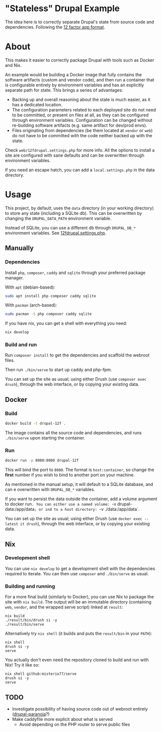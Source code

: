 # "Stateless" Drupal Example

The idea here is to correctly separate Drupal's state from source code and dependencies. Following the [12 factor app format](https://12factor.net/).

# About

This makes it easier to correctly package Drupal with tools such as Docker and Nix.

An example would be building a Docker image that fully contains the software artifacts (custom and vendor code), and then run a container that is configurable entirely by environment variables and has an explicitly separate path for state. This brings a series of advantages:
- Backing up and overall reasoning about the state is much easier, as it has a dedicated location.
- The configuration parameters related to each deployed site do not need to be committed, or present on files at all, as they can be configured through environment variables. Configuration can be changed without re-building software artifacts (e.g. same artifact for dev/prod envs).
- Files originating from dependencies (be them located at `vendor` or `web`) do not have to be committed with the code neither backed up with the state.

Check `web/12fdrupal.settings.php` for more info. All the options to install a site are configured with sane defaults and can be overwritten through environment variables.

If you need an escape hatch, you can add a `local.settings.php` in the data directory.

# Usage

This project, by default, uses the `data` directory (in your working directory) to store any state (including a SQLite db). This can be overwritten by changing the `DRUPAL_DATA_PATH` environment variable.

Instead of SQLite, you can use a different db through `DRUPAL_DB_*` environment variables. See [12fdrupal.settings.php](./web/12fdrupal.settings.php).

## Manually

### Dependencies

Install `php`, `composer`, `caddy` and `sqlite` through your preferred package manager.

With `apt` (debian-based):
```bash
sudo apt install php composer caddy sqlite
```

With `pacman` (arch-based):
```bash
sudo pacman -S php composer caddy sqlite
```

If you have nix, you can get a shell with everything you need:
```bash
nix develop
```

### Build and run

Run `composer install` to get the dependencies and scaffold the webroot files.

Then run `./bin/serve` to start up caddy and php-fpm.

You can set up the site as usual; using either Drush (use `composer exec drush`), through the web interface, or by copying your existing data.

## Docker

### Build

```bash
docker build -t drupal-12f .
```

The image contains all the source code and dependencies, and runs `./bin/serve` upon starting the container.

### Run

```bash
docker run -p 8080:8080 drupal-12f
```

This will bind the port to `8080`. The format is `host:container`, so change the **first** number if you wish to bind to another port on your machine.

As mentioned in the manual setup, it will default to a SQLite database, and can e overwritten with `DRUPAL_DB_*` variables.

If you want to persist the data outside the container, add a volume argument to docker run`. You can either use a named volume: `-v drupal-data:/app/data`; or ind to a host directory: `-v ./data:/app/data`.

You can set up the site as usual; using either Drush (use `docker exec --latest it drush`), through the web interface, or by copying your existing data.

## Nix

### Development shell

You can use `nix develop` to get a development shell with the dependencies required to iterate. You can then use `composer` and `./bin/serve` as usual.

### Building and running

For a more final build (similarly to Docker), you can use Nix to package the site with `nix build`. The output will be an immutable directory (containing `web`, `vendor`, and the wrapped serve script) linked at `result`:

```
nix build
./result/bin/drush si -y
./result/bin/serve
```

Alternatively try `nix shell` (it builds and puts the `result/bin` in your `PATH`):
```
nix shell
drush si -y
serve
```

You actually don't even need the repository cloned to build and run with Nix! Try it like so:

```
nix shell github:misterio77/serve
drush si -y
serve
```

## TODO

- Investigate possibility of having source code out of webroot entirely ([drupal-paranoia](https://github.com/drupal-composer/drupal-paranoia)?)
- Make caddyfile more explicit about what is served
  - Avoid depending on the PHP router to serve public files
